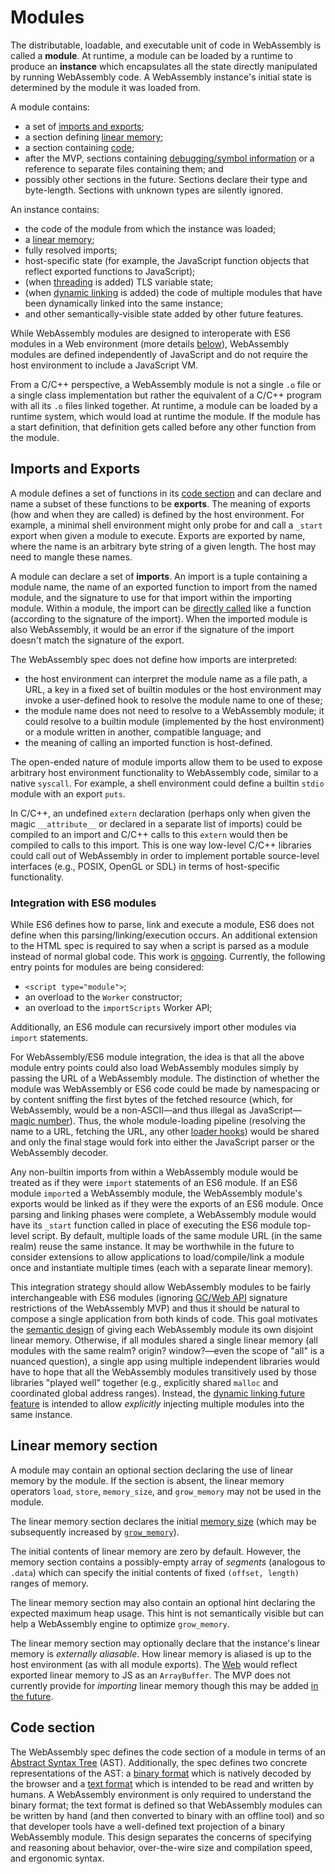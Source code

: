 # Modules

The distributable, loadable, and executable unit of code in WebAssembly
is called a **module**. At runtime, a module can be loaded by a runtime
to produce an **instance** which encapsulates all the state directly
manipulated by running WebAssembly code. A WebAssembly instance's initial state
is determined by the module it was loaded from.

A module contains:
* a set of [imports and exports](Modules.md#imports-and-exports);
* a section defining [linear memory](Modules.md#linear-memory-section);
* a section containing [code](Modules.md#code-section);
* after the MVP, sections containing [debugging/symbol information](Tooling.md) or
  a reference to separate files containing them; and
* possibly other sections in the future.
Sections declare their type and byte-length. Sections with unknown types are
silently ignored.

An instance contains:
* the code of the module from which the instance was loaded;
* a [linear memory](AstSemantics.md#linear-memory);
* fully resolved imports;
* host-specific state (for example, the JavaScript function objects that reflect
  exported functions to JavaScript);
* (when [threading](PostMVP.md#threads) is added) TLS variable state;
* (when [dynamic linking](DynamicLinking.md) is added) the code of multiple modules
  that have been dynamically linked into the same instance;
* and other semantically-visible state added by other future features.

While WebAssembly modules are designed to interoperate with ES6 modules
in a Web environment (more details [below](Modules.md#integration-with-es6-modules)),
WebAssembly modules are defined independently of JavaScript and do not require
the host environment to include a JavaScript VM.

From a C/C++ perspective, a WebAssembly module is not a single ```.o``` file
or a single class implementation but rather the
equivalent of a C/C++ program with all its ```.o``` files linked together. At
runtime, a module can be loaded by a runtime system, which would load at runtime
the module. If the module has a start definition, that definition gets called
before any other function from the module.

## Imports and Exports

A module defines a set of functions in its
[code section](Modules.md#code-section) and can declare and name a subset of
these functions to be **exports**. The meaning of exports (how and when they are
called) is defined by the host environment. For example, a minimal shell
environment might only probe for and call a `_start` export when given a module
to execute. Exports are exported by name, where the name is an arbitrary byte
string of a given length. The host may need to mangle these names.

A module can declare a set of **imports**. An import is a tuple containing a
module name, the name of an exported function to import from the named module,
and the signature to use for that import within the importing module. Within a
module, the import can be [directly called](AstSemantics.md#calls) like a
function (according to the signature of the import). When the imported
module is also WebAssembly, it would be an error if the signature of the import
doesn't match the signature of the export.

The WebAssembly spec does not define how imports are interpreted:
* the host environment can interpret the module name as a file path, a URL,
  a key in a fixed set of builtin modules or the host environment may invoke a
  user-defined hook to resolve the module name to one of these;
* the module name does not need to resolve to a WebAssembly module; it
  could resolve to a builtin module (implemented by the host environment) or a
  module written in another, compatible language; and
* the meaning of calling an imported function is host-defined.

The open-ended nature of module imports allow them to be used to expose
arbitrary host environment functionality to WebAssembly code, similar to a
native `syscall`. For example, a shell environment could define a builtin
`stdio` module with an export `puts`.

In C/C++, an undefined `extern` declaration (perhaps only when given the
magic `__attribute__` or declared in a separate list of imports) could be
compiled to an import and C/C++ calls to this `extern` would then be compiled
to calls to this import. This is one way low-level C/C++ libraries could call
out of WebAssembly in order to implement portable source-level interfaces
(e.g., POSIX, OpenGL or SDL) in terms of host-specific functionality.

### Integration with ES6 modules

While ES6 defines how to parse, link and execute a module, ES6 does not
define when this parsing/linking/execution occurs. An additional extension
to the HTML spec is required to say when a script is parsed as a module instead
of normal global code. This work is [ongoing](https://github.com/whatwg/loader/blob/master/roadmap.md).
Currently, the following entry points for modules are being considered:
* `<script type="module">`;
* an overload to the `Worker` constructor;
* an overload to the `importScripts` Worker API;

Additionally, an ES6 module can recursively import other modules via `import`
statements.

For WebAssembly/ES6 module integration, the idea is that all the above module
entry points could also load WebAssembly modules simply by passing the URL of a
WebAssembly module. The distinction of whether the module was WebAssembly or ES6
code could be made by namespacing or by content sniffing the first bytes of the
fetched resource (which, for WebAssembly, would be a non-ASCII&mdash;and thus
illegal as JavaScript&mdash;[magic number](https://en.wikipedia.org/wiki/Magic_number_%28programming%29)).
Thus, the whole module-loading pipeline (resolving the name to a URL, fetching
the URL, any other [loader hooks](http://whatwg.github.io/loader/)) would be
shared and only the final stage would fork into either the JavaScript parser or
the WebAssembly decoder.

Any non-builtin imports from within a WebAssembly module would be treated as
if they were `import` statements of an ES6 module. If an ES6 module `import`ed
a WebAssembly module, the WebAssembly module's exports would be linked as if
they were the exports of an ES6 module. Once parsing and linking phases
were complete, a WebAssembly module would have its `_start` function called in
place of executing the ES6 module top-level script. By default, multiple 
loads of the same module URL (in the same realm) reuse the same instance. It may
be worthwhile in the future to consider extensions to allow applications to
load/compile/link a module once and instantiate multiple times (each with a
separate linear memory).

This integration strategy should allow WebAssembly modules to be fairly
interchangeable with ES6 modules (ignoring 
[GC/Web API](FutureFeatures.md#gc/dom-integration) signature restrictions of the
WebAssembly MVP) and thus it should be natural to compose a single application
from both kinds of code. This goal motivates the 
[semantic design](AstSemantics.md#linear-memory) of giving each WebAssembly
module its own disjoint linear memory. Otherwise, if all modules shared a single
linear memory (all modules with the same realm? origin? window?&mdash;even the
scope of "all" is a nuanced question), a single app using multiple
independent libraries would have to hope that all the WebAssembly modules
transitively used by those libraries "played well" together (e.g., explicitly
shared `malloc` and coordinated global address ranges). Instead, the
[dynamic linking future feature](DynamicLinking.md) is intended
to allow *explicitly* injecting multiple modules into the same instance.

## Linear memory section

A module may contain an optional section declaring the use of linear memory
by the module. If the section is absent, the linear memory operators
`load`, `store`, `memory_size`, and `grow_memory` may not be used in the module.

The linear memory section declares the initial [memory size](AstSemantics.md#linear-memory)
(which may be subsequently increased by [`grow_memory`](AstSemantics.md#resizing)).

The initial contents of linear memory are zero by default. However, the memory
section contains a possibly-empty array of *segments* (analogous to `.data`)
which can specify the initial contents of fixed `(offset, length)` ranges of
memory.

The linear memory section may also contain an optional hint declaring the expected
maximum heap usage. This hint is not semantically visible but can help a
WebAssembly engine to optimize `grow_memory`.

The linear memory section may optionally declare that the instance's
linear memory is *externally aliasable*. How linear memory is aliased is up
to the host environment (as with all module exports). The 
[Web](Web.md#aliasing-linear-memory-from-JS) would reflect exported linear
memory to JS as an `ArrayBuffer`. The MVP does not currently provide for
*importing* linear memory though this may be added 
[in the future](FutureFeatures.md#importing-linear-memory).

## Code section

The WebAssembly spec defines the code section of a module in terms of an
[Abstract Syntax Tree](AstSemantics.md) (AST). Additionally, the spec defines
two concrete representations of the AST: a [binary format](BinaryEncoding.md)
which is natively decoded by the browser and a [text format](TextFormat.md)
which is intended to be read and written by humans. A WebAssembly environment
is only required to understand the binary format; the text format is defined so
that WebAssembly modules can be written by hand (and then converted to binary
with an offline tool) and so that developer tools have a well-defined text
projection of a binary WebAssembly module. This design separates the concerns
of specifying and reasoning about behavior, over-the-wire size and compilation
speed, and ergonomic syntax.

